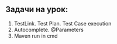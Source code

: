 ## Задачи на урок:

1. TestLink. Test Plan. Test Case execution
2. Autocomplete. @Parameters
3. Maven run in cmd
